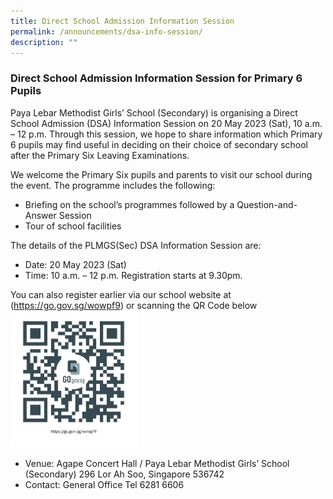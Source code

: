 ```yaml
---
title: Direct School Admission Information Session
permalink: /announcements/dsa-info-session/
description: ""
---
```

### Direct School Admission Information Session for Primary 6 Pupils

Paya Lebar Methodist Girls’ School (Secondary) is organising a Direct School Admission (DSA) Information Session on 20 May 2023 (Sat), 10 a.m. – 12 p.m. Through this session, we hope to share information which Primary 6 pupils may find useful in deciding on their choice of secondary school after the Primary Six Leaving Examinations.

We welcome the Primary Six pupils and parents to visit our school during the event. The programme includes the following:

* Briefing on the school’s programmes followed by a Question-and-Answer Session
* Tour of school facilities

The details of the PLMGS(Sec) DSA Information Session are:

- Date: 20 May 2023 (Sat)
- Time: 10 a.m. – 12 p.m. 
Registration starts at 9.30pm.

You can also register earlier via our school website at (https://go.gov.sg/wowpf9) or scanning the QR Code below
<img src="/images/qr_dsa_info_session.jpg" alt="" style="width:40%">
- Venue: Agape Concert Hall / Paya Lebar Methodist Girls’ School (Secondary)
            296 Lor Ah Soo, Singapore 536742
- Contact: General Office Tel 6281 6606	